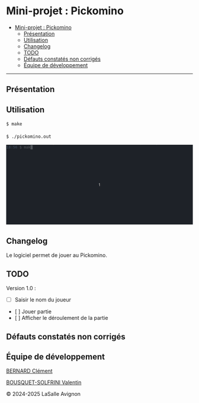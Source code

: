 # Mini-projet : Pickomino

- [Mini-projet : Pickomino](#mini-projet--pickomino)
  - [Présentation](#présentation)
  - [Utilisation](#utilisation)
  - [Changelog](#changelog)
  - [TODO](#todo)
  - [Défauts constatés non corrigés](#défauts-constatés-non-corrigés)
  - [Équipe de développement](#équipe-de-développement)

---

## Présentation

## Utilisation

```bash
$ make

$ ./pickomino.out
```

![](./images/pickomino.gif)

## Changelog

Le logiciel permet de jouer au Pickomino.

## TODO

Version 1.0 : 
- [ ] Saisir le nom du joueur 
- [ ] Jouer partie 
- [ ] Afficher le déroulement de la partie

## Défauts constatés non corrigés

## Équipe de développement

<a href= "https://github.com/clementBernard130">BERNARD Clément</a>

<a href =https://github.com/ValentinBOUSQUET>BOUSQUET-SOLFRINI Valentin</a>

&copy; 2024-2025 LaSalle Avignon
